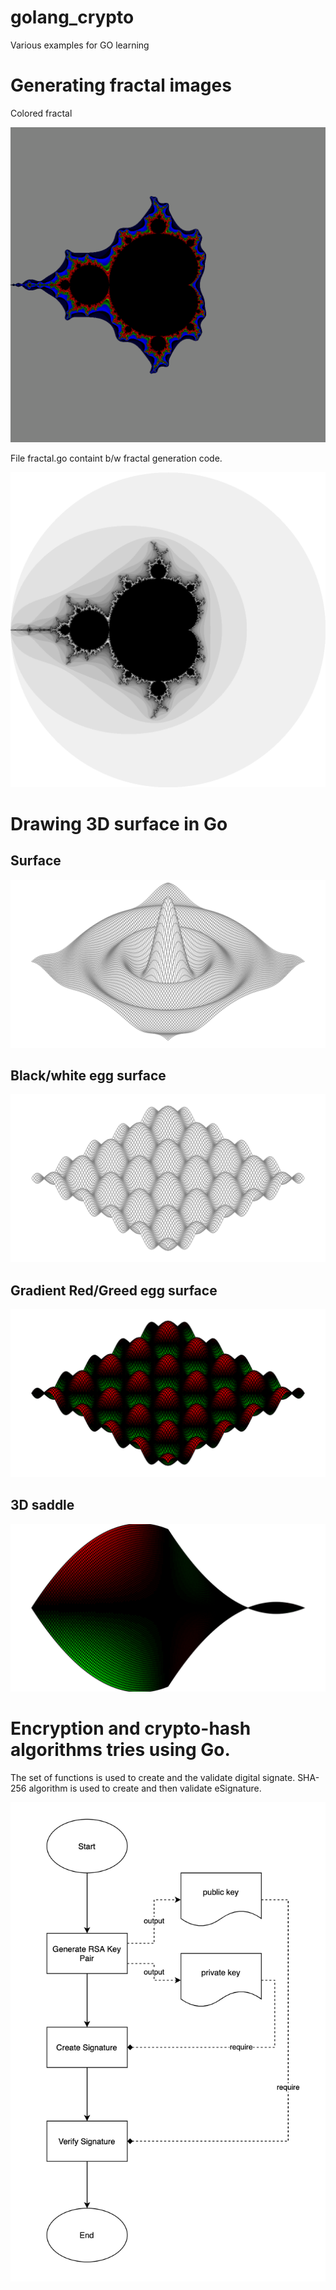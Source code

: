 # golang_crypto



Various examples for GO learning


# Generating fractal images

Colored fractal

![Fractal](https://github.com/klimenkoOleg/golang_crypto/blob/main/resources/fractal_colored.png?raw=true)

File fractal.go containt b/w fractal generation code.

![Fractal](https://github.com/klimenkoOleg/golang_crypto/blob/main/resources/fractal.png?raw=true)


# Drawing 3D surface in Go


## Surface
![Fractal](https://github.com/klimenkoOleg/golang_crypto/blob/main/resources/surface.svg?raw=true)

## Black/white egg surface
![](https://github.com/klimenkoOleg/golang_crypto/blob/main/resources/egg_bw.svg?raw=true)

## Gradient Red/Greed egg surface
![](https://github.com/klimenkoOleg/golang_crypto/blob/main/resources/red_green.svg?raw=true)

## 3D saddle
![](https://github.com/klimenkoOleg/golang_crypto/blob/main/resources/saddle.svg?raw=true)



# Encryption and crypto-hash algorithms tries using Go.

The set of functions is used to create and the validate digital signate.
SHA-256 algorithm is used to create and then validate eSignature.



![Digital signature verification workflow](https://github.com/klimenkoOleg/golang_crypto/blob/main/resources/esign.png?raw=true)


